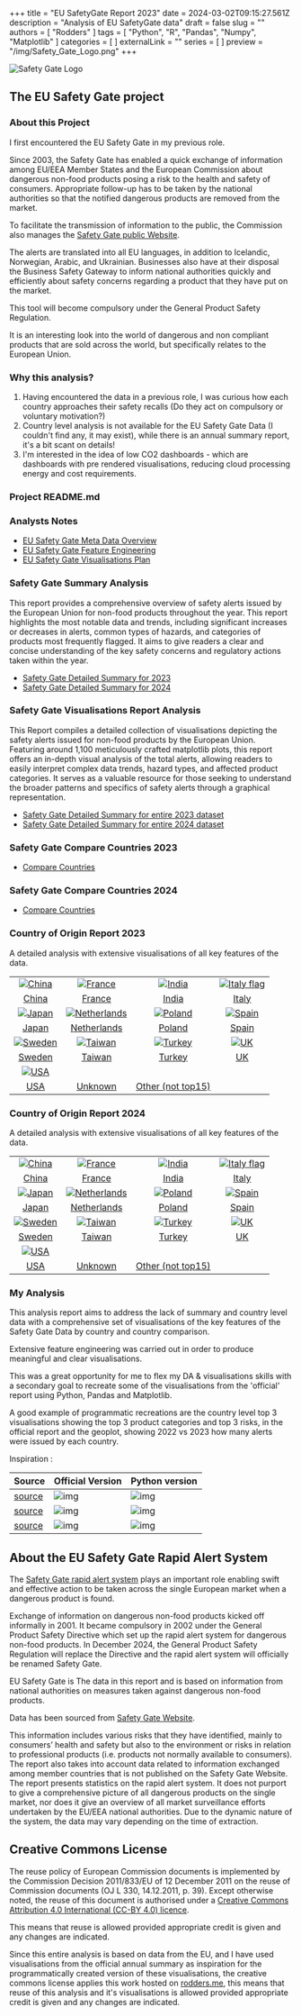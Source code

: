 +++
title = "EU SafetyGate Report 2023"
date = 2024-03-02T09:15:27.561Z
description = "Analysis of EU SafetyGate data"
draft = false
slug = ""
authors = [ "Rodders" ]
tags = [ "Python", "R", "Pandas", "Numpy", "Matplotlib" ]
categories = [ ]
externalLink = ""
series = [ ]
preview = "/img/Safety_Gate_Logo.png"
+++

![Safety Gate Logo](/safetygate/img/icons/Safety_Gate_Logo.png)

## The EU Safety Gate project

### About this Project

I first encountered the EU Safety Gate in my previous role.

Since 2003, the Safety Gate has enabled a quick exchange of information among EU/EEA Member States and the European Commission about
dangerous non-food products posing a risk to the health and safety of consumers. Appropriate follow-up has to be taken by the national
authorities so that the notified dangerous products are removed from the market.

To facilitate the transmission of information to the public, the Commission also manages the [Safety Gate public Website](https://ec.europa.eu/safety-gate/#/screen/home).

The alerts are translated into all EU languages, in addition to Icelandic, Norwegian, Arabic, and Ukrainian. Businesses also have at their disposal the Business Safety
Gateway to inform national authorities quickly and efficiently about safety concerns regarding a product that they have put on the market.

This tool will become compulsory under the General Product Safety Regulation.

It is an interesting look into the world of dangerous and non compliant products that are sold across the world, but specifically relates to the European Union.

### Why this analysis?

1) Having encountered the data in a previous role, I was curious how each country approaches their safety recalls (Do they act on compulsory or voluntary motivation?)
2) Country level analysis is not available for the EU Safety Gate Data (I couldn't find any, it may exist), while there is an annual summary report, it's a bit scant on details!
3) I'm interested in the idea of low CO2 dashboards - which are dashboards with pre rendered visualisations, reducing cloud processing energy and cost requirements.

### Project README.md

### Analysts Notes

- [EU Safety Gate Meta Data Overview](https://rodders.me/safetygate/docs-2023/eu-safetygate-report-2023-meta-data.php)
- [EU Safety Gate Feature Engineering](https://rodders.me/safetygate/docs-2023/eu-safetygate-report-2023-feature-engineering.php)
- [EU Safety Gate Visualisations Plan](https://rodders.me/safetygate/docs-2023/eu-safetygate-report-2023-plot-plan.php)

### Safety Gate Summary Analysis

This report provides a comprehensive overview of safety alerts issued by the European Union for non-food products throughout the year. This report highlights the most notable data and trends, including significant increases or decreases in alerts, common types of hazards, and categories of products most frequently flagged. It aims to give readers a clear and concise understanding of the key safety concerns and regulatory actions taken within the year.

- [Safety Gate Detailed Summary for 2023](https://rodders.me/safetygate/docs-2023/eu-safetygate-report-2023-summary-report.php)
- [Safety Gate Detailed Summary for 2024](https://rodders.me/safetygate/docs-2024/eu-safetygate-report-2024-summary-report.php)

### Safety Gate Visualisations Report Analysis

This Report compiles a detailed collection of visualisations depicting the safety alerts issued for non-food products by the European Union. Featuring around 1,100 meticulously crafted matplotlib plots, this report offers an in-depth visual analysis of the total alerts, allowing readers to easily interpret complex data trends, hazard types, and affected product categories. It serves as a valuable resource for those seeking to understand the broader patterns and specifics of safety alerts through a graphical representation.

- [Safety Gate Detailed Summary for entire 2023 dataset](https://rodders.me/safetygate/docs-2023/eu-safetygate-report-2023-visualisations-report.php)
- [Safety Gate Detailed Summary for entire 2024 dataset](https://rodders.me/safetygate/docs-2024/eu-safetygate-report-2024-visualisations-report.php)

### Safety Gate Compare Countries 2023

- [Compare Countries](https://rodders.me/safetygate/docs-2023/eu-safetygate-report-2023-comparison.php?country1=france&country2=germany)

### Safety Gate Compare Countries 2024

- [Compare Countries](https://rodders.me/safetygate/docs-2024/eu-safetygate-report-2024-comparison.php?country1=france&country2=germany)

### Country of Origin Report 2023

A detailed analysis with extensive visualisations of all key features of the data.

| | | | |
| :-: |  :-: | :-: | :-: |
|[![China](/safetygate/img/icons/china-flag.webp)](https://rodders.me/safetygate/docs-2023/eu-safetygate-report-2023-country.php?country1=china)|[![France](/safetygate/img/icons/france-flag.webp)](https://rodders.me/safetygate/docs-2023/eu-safetygate-report-2023-country.php?country1=france)|[![India](/safetygate/img/icons/india-flag.webp)](https://rodders.me/safetygate/docs-2023/eu-safetygate-report-2023-country.php?country1=india)|[![Italy flag](/safetygate/img/icons/italy-flag.webp)](https://rodders.me/safetygate/docs-2023/eu-safetygate-report-2023-country.php?country1=italy)
|[China](https://rodders.me/safetygate/docs-2023/eu-safetygate-report-2023-country.php?country1=china)|[France](https://rodders.me/safetygate/docs-2023/eu-safetygate-report-2023-country.php?country1=france)|[India](https://rodders.me/safetygate/docs-2023/eu-safetygate-report-2023-country.php?country1=india)| [Italy](https://rodders.me/safetygate/docs-2023/eu-safetygate-report-2023-country.php?country1=italy)
|[![Japan](/safetygate/img/icons/japan-flag.webp)](https://rodders.me/safetygate/docs-2023/eu-safetygate-report-2023-country.php?country1=japan)|[![Netherlands](/safetygate/img/icons/netherlands-flag.webp)](https://rodders.me/safetygate/docs-2023/eu-safetygate-report-2023-country.php?country1=netherlands)|[![Poland](/safetygate/img/icons/poland-flag.webp)](https://rodders.me/safetygate/docs-2023/eu-safetygate-report-2023-country.php?country1=poland)|[![Spain](/safetygate/img/icons/spain-flag.webp)](https://rodders.me/safetygate/docs-2023/eu-safetygate-report-2023-country.php?country1=spain)|
|[Japan](https://rodders.me/safetygate/docs-2023/eu-safetygate-report-2023-country.php?country1=japan)|[Netherlands](https://rodders.me/safetygate/docs-2023/eu-safetygate-report-2023-country.php?country1=netherlands)|[Poland](https://rodders.me/safetygate/docs-2023/eu-safetygate-report-2023-country.php?country1=poland)|[Spain](https://rodders.me/safetygate/docs-2023/eu-safetygate-report-2023-country.php?country1=spain)
|[![Sweden](/safetygate/img/icons/sweden-flag.webp)](https://rodders.me/safetygate/docs-2023/eu-safetygate-report-2023-country.php?country1=sweden)|[![Taiwan](/safetygate/img/icons/taiwan-flag.webp)](https://rodders.me/safetygate/docs-2023/eu-safetygate-report-2023-country.php?country1=tawian)|[![Turkey](/safetygate/img/icons/turkey-flag.webp)](https://rodders.me/safetygate/docs-2023/eu-safetygate-report-2023-country.php?country1=turkey)|[![UK](/safetygate/img/icons/uk-flag.webp)](https://rodders.me/safetygate/docs-2023/eu-safetygate-report-2023-country.php?country1=uk)|
|[Sweden](https://rodders.me/safetygate/docs-2023/eu-safetygate-report-2023-country.php?country1=sweden)|[Taiwan](https://rodders.me/safetygate/docs-2023/eu-safetygate-report-2023-country.php?country1=taiwan)|[Turkey](https://rodders.me/safetygate/docs-2023/eu-safetygate-report-2023-country.php?country1=turkey)|[UK](https://rodders.me/safetygate/docs-2023/eu-safetygate-report-2023-country.php?country1=uk)
|[![USA](/safetygate/img/icons/usa-flag.webp)](https://rodders.me/safetygate/docs-2023/eu-safetygate-report-2023-country.php?country1=usa)|||
|[USA](https://rodders.me/safetygate/docs-2023/eu-safetygate-report-2023-country.php?country1=usa)|[Unknown](https://rodders.me/safetygate/docs-2023/eu-safetygate-report-2023-country.php?country1=Unknown)|[Other (not top15)](https://rodders.me/safetygate/docs-2023/eu-safetygate-report-2023-country.php?country1=other)||


### Country of Origin Report 2024

A detailed analysis with extensive visualisations of all key features of the data.

| | | | |
| :-: |  :-: | :-: | :-: |
|[![China](/safetygate/img/icons/china-flag.webp)](https://rodders.me/safetygate/docs-2024/eu-safetygate-report-2024-country.php?country1=china)|[![France](/safetygate/img/icons/france-flag.webp)](https://rodders.me/safetygate/docs-2024/eu-safetygate-report-2024-country.php?country1=france)|[![India](/safetygate/img/icons/india-flag.webp)](https://rodders.me/safetygate/docs-2024/eu-safetygate-report-2024-country.php?country1=india)|[![Italy flag](/safetygate/img/icons/italy-flag.webp)](https://rodders.me/safetygate/docs-2024/eu-safetygate-report-2024-country.php?country1=italy)
|[China](https://rodders.me/safetygate/docs-2024/eu-safetygate-report-2024-country.php?country1=china)|[France](https://rodders.me/safetygate/docs-2024/eu-safetygate-report-2024-country.php?country1=france)|[India](https://rodders.me/safetygate/docs-2024/eu-safetygate-report-2024-country.php?country1=india)| [Italy](https://rodders.me/safetygate/docs-2024/eu-safetygate-report-2024-country.php?country1=italy)
|[![Japan](/safetygate/img/icons/japan-flag.webp)](https://rodders.me/safetygate/docs-2024/eu-safetygate-report-2024-country.php?country1=japan)|[![Netherlands](/safetygate/img/icons/netherlands-flag.webp)](https://rodders.me/safetygate/docs-2024/eu-safetygate-report-2024-country.php?country1=netherlands)|[![Poland](/safetygate/img/icons/poland-flag.webp)](https://rodders.me/safetygate/docs-2024/eu-safetygate-report-2024-country.php?country1=poland)|[![Spain](/safetygate/img/icons/spain-flag.webp)](https://rodders.me/safetygate/docs-2024/eu-safetygate-report-2024-country.php?country1=spain)|
|[Japan](https://rodders.me/safetygate/docs-2024/eu-safetygate-report-2024-country.php?country1=japan)|[Netherlands](https://rodders.me/safetygate/docs-2024/eu-safetygate-report-2024-country.php?country1=netherlands)|[Poland](https://rodders.me/safetygate/docs-2024/eu-safetygate-report-2024-country.php?country1=poland)|[Spain](https://rodders.me/safetygate/docs-2024/eu-safetygate-report-2024-country.php?country1=spain)
|[![Sweden](/safetygate/img/icons/sweden-flag.webp)](https://rodders.me/safetygate/docs-2024/eu-safetygate-report-2024-country.php?country1=sweden)|[![Taiwan](/safetygate/img/icons/taiwan-flag.webp)](https://rodders.me/safetygate/docs-2024/eu-safetygate-report-2024-country.php?country1=tawian)|[![Turkey](/safetygate/img/icons/turkey-flag.webp)](https://rodders.me/safetygate/docs-2024/eu-safetygate-report-2024-country.php?country1=turkey)|[![UK](/safetygate/img/icons/uk-flag.webp)](https://rodders.me/safetygate/docs-2024/eu-safetygate-report-2024-country.php?country1=uk)|
|[Sweden](https://rodders.me/safetygate/docs-2024/eu-safetygate-report-2024-country.php?country1=sweden)|[Taiwan](https://rodders.me/safetygate/docs-2024/eu-safetygate-report-2024-country.php?country1=taiwan)|[Turkey](https://rodders.me/safetygate/docs-2024/eu-safetygate-report-2024-country.php?country1=turkey)|[UK](https://rodders.me/safetygate/docs-2024/eu-safetygate-report-2024-country.php?country1=uk)
|[![USA](/safetygate/img/icons/usa-flag.webp)](https://rodders.me/safetygate/docs-2024/eu-safetygate-report-2024-country.php?country1=usa)|||
|[USA](https://rodders.me/safetygate/docs-2024/eu-safetygate-report-2024-country.php?country1=usa)|[Unknown](https://rodders.me/safetygate/docs-2024/eu-safetygate-report-2024-country.php?country1=Unknown)|[Other (not top15)](https://rodders.me/safetygate/docs-2024/eu-safetygate-report-2024-country.php?country1=other)||

### My Analysis

This analysis report aims to address the lack of summary and country level data with a comprehensive set of visualisations of the key features of the Safety Gate Data by country and country comparison.

Extensive feature engineering was carried out in order to produce meaningful and clear visualisations.

This was a great opportunity for me to flex my DA & visualisations skills with a secondary goal to recreate some of the visualisations from the 'official' report using Python, Pandas and Matplotlib.

A good example of programmatic recreations are the country level top 3 visualisations showing the top 3 product categories and top 3 risks, in the official report and the geoplot, showing 
2022 vs 2023 how many alerts were issued by each country.

Inspiration :

| Source  | Official Version | Python version |
| :- |:- |:- |
|[source](https://webgate.ec.europa.eu/safety/consumers/consumers_safety_gate/statisticsAndAnualReports/2023/Safety_Gate_2023_Factsheet_EN.pdf) |![img](/safetygate/img/icons/inspiration-top3.png) | ![img](/safetygate/img/italy-top3s.png)
| [source](https://webgate.ec.europa.eu/safety/consumers/consumers_safety_gate/statisticsAndAnualReports/2023/Safety_Gate_2023_report_EN.pdf) | ![img](/safetygate/img/icons/inspiration-purpleplot.png)  | ![img](/safetygate/img/number-of-alerts-validated-on-safetygate-from-2005-to-2023.png)
| [source](https://webgate.ec.europa.eu/safety/consumers/consumers_safety_gate/statisticsAndAnualReports/2023/Safety_Gate_2023_report_EN.pdf) | ![img](/safetygate/img/icons/inspiration-geoplot.png)  | ![img](/safetygate/img/submitting-country-geo-plot.png)

## About the EU Safety Gate Rapid Alert System

The [Safety Gate rapid alert system](https://ec.europa.eu/safety-gate/#/screen/home) plays an important role
enabling swift and effective action to be taken across the single European market when a dangerous product is found.

Exchange of information on dangerous non-food products kicked
off informally in 2001. It became compulsory in 2002 under the
General Product Safety Directive which set up the rapid alert system
for dangerous non-food products. In December 2024, the General
Product Safety Regulation will replace the Directive and the rapid
alert system will officially be renamed Safety Gate.

EU Safety Gate is The data in this report and is based on information from national
authorities on measures taken against dangerous non-food products.

Data has been sourced from [Safety Gate Website](https://ec.europa.eu/safety-gate/).

This information includes various risks that they have identified,
mainly to consumers’ health and safety but also to the environment
or risks in relation to professional products (i.e. products not
normally available to consumers). The report also takes into account
data related to information exchanged among member countries
that is not published on the Safety Gate Website.
The report presents statistics on the rapid alert system. It does not
purport to give a comprehensive picture of all dangerous products
on the single market, nor does it give an overview of all market
surveillance efforts undertaken by the EU/EEA national authorities.
Due to the dynamic nature of the system, the data may vary
depending on the time of extraction.



## Creative Commons License

The reuse policy of European Commission documents is implemented by the Commission Decision 2011/833/EU
of 12 December 2011 on the reuse of Commission documents (OJ L 330, 14.12.2011, p. 39). Except otherwise noted,
the reuse of this document is authorised under a [Creative Commons Attribution 4.0 International (CC-BY 4.0)
licence](https://creativecommons.org/licenses/by/4.0/).

This means that reuse is allowed provided appropriate credit is given and any changes are indicated.

Since this entire analysis is based on data from the EU, and I have used visualisations from the official annual summary as inspiration for the programmatically created version of these visualisations,
the creative commons license applies this work hosted on [rodders.me](), this means that reuse of this analysis and it's visualisations is allowed provided appropriate credit is given and any changes are indicated.
